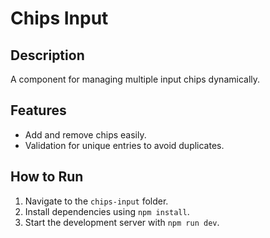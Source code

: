 # Chips Input

## Description
A component for managing multiple input chips dynamically.

## Features
- Add and remove chips easily.
- Validation for unique entries to avoid duplicates.

## How to Run
1. Navigate to the `chips-input` folder.
2. Install dependencies using `npm install`.
3. Start the development server with `npm run dev`.
